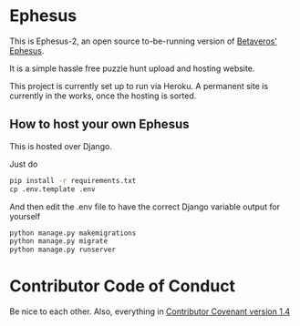 # Ephesus

This is Ephesus-2, an open source to-be-running version of [Betaveros' Ephesus](https://github.com/betaveros/ephesus-public). 

It is a simple hassle free puzzle hunt upload and hosting website.

This project is currently set up to run via Heroku. A permanent site is currently in the works, once the hosting is sorted.

## How to host your own Ephesus

This is hosted over Django.

Just do

```bash
pip install -r requirements.txt
cp .env.template .env
```

And then edit the .env file to have the correct Django variable output for yourself

```bash
python manage.py makemigrations
python manage.py migrate
python manage.py runserver
```

# Contributor Code of Conduct

Be nice to each other. Also, everything in [Contributor Covenant version 1.4](https://www.contributor-covenant.org/version/1/4/code-of-conduct/)
